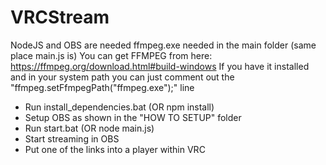 # VRCStream

NodeJS and OBS are needed
ffmpeg.exe needed in the main folder (same place main.js is)
You can get FFMPEG from here: https://ffmpeg.org/download.html#build-windows
If you have it installed and in your system path you can just comment out the "ffmpeg.setFfmpegPath("ffmpeg.exe");" line

- Run install_dependencies.bat (OR npm install)
- Setup OBS as shown in the "HOW TO SETUP" folder
- Run start.bat (OR node main.js)
- Start streaming in OBS
- Put one of the links into a player within VRC

